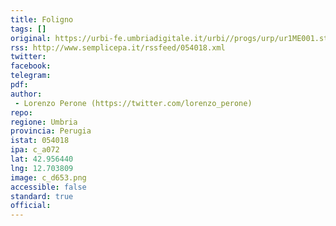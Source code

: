 ```yaml
---
title: Foligno
tags: []
original: https://urbi-fe.umbriadigitale.it/urbi//progs/urp/ur1ME001.sto?DB_NAME=e054018
rss: http://www.semplicepa.it/rssfeed/054018.xml
twitter: 
facebook: 
telegram:
pdf: 
author:
 - Lorenzo Perone (https://twitter.com/lorenzo_perone)
repo: 
regione: Umbria
provincia: Perugia
istat: 054018
ipa: c_a072
lat: 42.956440
lng: 12.703809
image: c_d653.png
accessible: false
standard: true
official:
---
```


